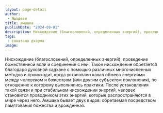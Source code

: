 ```yaml
---
layout: page-detail
author:
 - Яшодеви
title: амшака
publishDate: "2024-09-01"
description: Нисхождение (благословений, определенных энергий), проведение божественной воли и соединение с ней. Такое нисхождение обретается благодаря духовной садхане с помощью различных многочисленных методов и происходит, когда установлен канал обмена энергиями между человеком и божеством (или другим субъектом поклонения), по отношению к которому выполнялись практики. После установления такой связи и при стабильном нисхождении энергий, человек становится проводником этих энергий, которые распространяются в мире через него. Амшака бывает двух видов обретаемая посредством памятования божества и врожденная.
tags:
 - санатана дхарма
image: 
---
```


Нисхождение (благословений, определенных энергий), проведение божественной воли и соединение с ней. Такое нисхождение обретается благодаря духовной садхане с помощью различных многочисленных методов и происходит, когда установлен канал обмена энергиями между человеком и божеством (или другим субъектом поклонения), по отношению к которому выполнялись практики. После установления такой связи и при стабильном нисхождении энергий, человек становится проводником этих энергий, которые распространяются в мире через него. Амшака бывает двух видов: обретаемая посредством памятования божества и врожденная.

